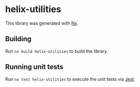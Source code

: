 # helix-utilities

This library was generated with [Nx](https://nx.dev).

## Building

Run `nx build helix-utilities` to build the library.

## Running unit tests

Run `nx test helix-utilities` to execute the unit tests via [Jest](https://jestjs.io).
